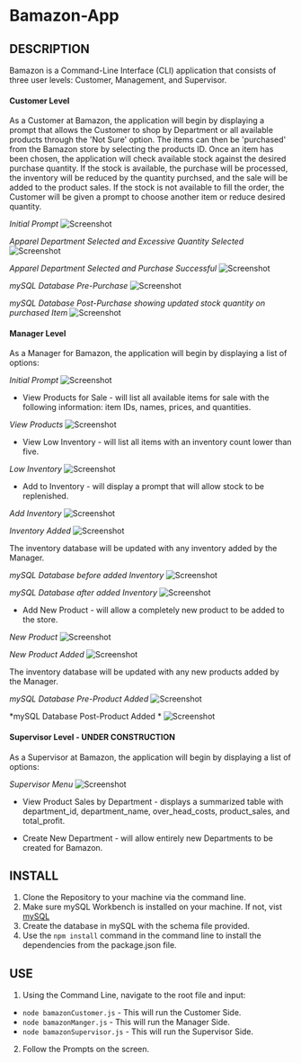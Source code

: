 # Bamazon-App

## DESCRIPTION
Bamazon is a Command-Line Interface (CLI) application that consists of three user levels: Customer, Management, and Supervisor.

#### Customer Level

As a Customer at Bamazon, the application will begin by displaying a prompt that allows the Customer to shop by Department or all available products through the 'Not Sure' option. The items can then be 'purchased' from the Bamazon store by selecting the products ID. Once an item has been chosen, the application will check available stock against the desired purchase quantity. If the stock is available, the purchase will be processed, the inventory will be reduced by the quantity purchsed, and the sale will be added to the product sales. If the stock is not available to fill the order, the Customer will be given a prompt to choose another item or reduce desired quantity. 

*Initial Prompt*
![Screenshot](screencaptures/commandLineBegin.JPG)

*Apparel Department Selected and Excessive Quantity Selected*
![Screenshot](screencaptures/commandLineInventoryNotEnough.JPG)

*Apparel Department Selected and Purchase Successful*
![Screenshot](screencaptures/commandLinePurchaseSuccess.JPG)

*mySQL Database Pre-Purchase*
![Screenshot](screencaptures/databaseBegin.jpg)

*mySQL Database Post-Purchase showing updated stock quantity on purchased Item*
![Screenshot](screencaptures/dataBasePurchaseUpdate.JPG)

#### Manager Level
As a Manager for Bamazon, the application will begin by displaying a list of options: 

*Initial Prompt*
![Screenshot](screencaptures/commandLineManagerBegin.JPG)

* View Products for Sale - will list all available items for sale with the following information: item IDs, names, prices, and quantities.

*View Products*
![Screenshot](screencaptures/commandLineManagerViewProducts.JPG)

* View Low Inventory - will list all items with an inventory count lower than five.

*Low Inventory*
![Screenshot](screencaptures/commandLineManagerLowInventory.JPG)

* Add to Inventory - will display a prompt that will allow stock to be replenished. 

*Add Inventory*
![Screenshot](screencaptures/commandLineManagerAddInventory.JPG)

*Inventory Added*
![Screenshot](screencaptures/commandLineManagerUpdateInventory.JPG)

The inventory database will be updated with any inventory added by the Manager.

*mySQL Database before added Inventory*
![Screenshot](screencaptures/dataBaseManagerStockUpdate.JPG)

*mySQL Database after added Inventory*
![Screenshot](screencaptures/dataBaseManagerStockUpdateAfter.JPG)

* Add New Product - will allow a completely new product to be added to the store.

*New Product*
![Screenshot](screencaptures/commandLineManagerNewProduct.JPG)

*New Product Added*
![Screenshot](screencaptures/commandLineManagerNewProductAfter.JPG)

 The inventory database will be updated with any new products added by the Manager.
 
 *mySQL Database Pre-Product Added*
![Screenshot](screencaptures/dataBaseManagerNewProduct.JPG)

*mySQL Database Post-Product Added *
![Screenshot](screencaptures/dataBaseManagerNewProductAfter.JPG)
 

#### Supervisor Level - UNDER CONSTRUCTION
As a Supervisor at Bamazon, the application will begin by displaying a list of options:

*Supervisor Menu*
![Screenshot](screencaptures/commandLineSupervisorBegin.JPG)

* View Product Sales by Department - displays a summarized table with department_id, department_name, over_head_costs, product_sales, and total_profit.

* Create New Department - will allow entirely new Departments to be created for Bamazon. 

## INSTALL
1. Clone the Repository to your machine via the command line. 
2. Make sure mySQL Workbench is installed on your machine. If not, vist [mySQL](https://dev.mysql.com/downloads/windows/installer/8.0.html)
3. Create the database in mySQL with the schema file provided.
4. Use the ``` npm install ``` command in the command line to install the dependencies from the package.json file.

## USE
1. Using the Command Line, navigate to the root file and input:
* ``` node bamazonCustomer.js ``` - This will run the Customer Side.
* ``` node bamazonManger.js ``` - This will run the Manager Side.
* ``` node bamazonSupervisor.js ``` - This will run the Supervisor Side.
2. Follow the Prompts on the screen.
